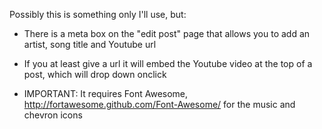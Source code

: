 Possibly this is something only I'll use, but:

- There is a meta box on the "edit post" page that allows you to add an artist, song title and Youtube url

- If you at least give a url it will embed the Youtube video at the top of a post, which will drop down onclick

- IMPORTANT: It requires Font Awesome, http://fortawesome.github.com/Font-Awesome/ for the music and chevron icons
